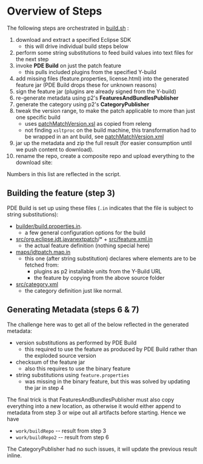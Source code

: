 # Overview of Steps
The following steps are orchestrated in [build.sh](https://github.com/eclipse-jdt/eclipse.jdt/blob/BETA_JAVA24/org.eclipse.jdt.releng/patchbuild/build.sh) :

1. download and extract a specified Eclipse SDK
    * this will drive individual build steps below
2. perform some string substitutions to feed build values into text files for the next step
3. invoke **PDE Build** on just the patch feature
    * this pulls included plugins from the specified Y-build
4. add missing files (feature.properties, license.html) into the generated feature jar (PDE Build drops these for unknown reasons)
5. sign the feature jar (plugins are already signed from the Y-build)
6. re-generate metadata using p2's **FeaturesAndBundlesPublisher**
7. generate the category using p2's **CategoryPublisher**
8. tweak the version range, to make the patch applicable to more than just one specific build
    * uses [patchMatchVersion.xsl](https://github.com/eclipse-jdt/eclipse.jdt/blob/BETA_JAVA24/org.eclipse.jdt.releng/patchbuild/patchMatchVersion.xsl) as copied from releng
    * not finding `xsltproc` on the build machine, this transformation had to be wrapped in an ant build, see [patchMatchVersion.xml](https://github.com/eclipse-jdt/eclipse.jdt/blob/BETA_JAVA24/org.eclipse.jdt.releng/patchbuild/patchMatchVersion.xml)
9. jar up the metadata and zip the full result (for easier consumption until we push content to download).
10. rename the repo, create a composite repo and upload everything to the download site:

Numbers in this list are reflected in the script.

## Building the feature (step 3)

PDE Build is set up using these files (`.in` indicates that the file is subject to string substitutions):
* [builder/build.properties.in](https://github.com/eclipse-jdt/eclipse.jdt/blob/BETA_JAVA24/org.eclipse.jdt.releng/patchbuild/builder/build.properties.in).
     * a few general configuration options for the build
* [src/org.eclipse.jdt.javanextpatch](https://github.com/eclipse-jdt/eclipse.jdt/tree/BETA_JAVA24/org.eclipse.jdt.releng/patchbuild/src/org.eclipse.jdt.javanextpatch)/* + [src/feature.xml.in](https://github.com/eclipse-jdt/eclipse.jdt/blob/BETA_JAVA24/org.eclipse.jdt.releng/patchbuild/src/feature.xml.in)
     * the actual feature definition (nothing special here)
* [maps/jdtpatch.map.in](https://github.com/eclipse-jdt/eclipse.jdt/blob/BETA_JAVA24/org.eclipse.jdt.releng/patchbuild/maps/jdtpatch.map.in)
     * this one (after string substitution) declares where elements are to be fetched from:
       * plugins as p2 installable units from the Y-Build URL
       * the feature by copying from the above source folder
* [src/category.xml](https://github.com/eclipse-jdt/eclipse.jdt/blob/BETA_JAVA24/org.eclipse.jdt.releng/patchbuild/src/category.xml)  
     * the category definition just like normal.

## Generating Metadata (steps 6 & 7)

The challenge here was to get all of the below reflected in the generated metadata:
* version substitutions as performed by PDE Build
    * this required to use the feature as produced by PDE Build rather than the exploded source version
* checksum of the feature jar
    * also this requires to use the binary feature
* string substitutions using `feature.properties`
    * was missing in the binary feature, but this was solved by updating the jar in step 4

The final trick is that FeaturesAndBundlesPublisher must also copy everything into a new location, as otherwise it would either append to metadata from step 3 or wipe out all artifacts before starting. Hence we have
* `work/buildRepo` -- result from step 3
* `work/buildRepo2` -- result from step 6

The CategoryPublisher had no such issues, it will update the previous result inline.


